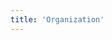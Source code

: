 ```yaml
---
title: 'Organization'
---
```


<script setup lang="ts">
  import TheMember from "@/views/community/TheMember.vue"
</script>

<TheMember />
